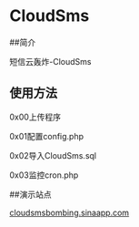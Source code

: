 CloudSms
===================================
##简介

短信云轰炸-CloudSms

## 使用方法

0x00上传程序

0x01配置config.php

0x02导入CloudSms.sql

0x03监控cron.php

##演示站点

[cloudsmsbombing.sinaapp.com](http://cloudsmsbombing.sinaapp.com/)
